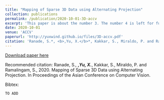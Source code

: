 ```yaml
---
title: "Mapping of Sparse 3D Data using Alternating Projection"
collection: publications
permalink: /publication/2020-10-01-3D-accv
excerpt: 'This paper is about the number 3. The number 4 is left for future work.'
date: 2020-10-01
venue: 'ACCV'
paperurl: 'http://yuxwind.github.io/files/3D-accv.pdf'
citation: 'Ranade, S.*, <b>,Yu, X.</b>*, Kakkar, S., Miraldo, P. and Ramalingam, S., 2020. Mapping of Sparse 3D Data using Alternating Projection. In Proceedings of the Asian Conference on Computer Vision.(ACCV 2020 Oral)'
---
```


[Download paper here](http://yuxwind.github.io/files/3D-accv.pdf)

Recommended citation:
Ranade, S.*, <b>,Yu, X.</b>*, Kakkar, S., Miraldo, P. and Ramalingam, S., 2020. Mapping of
Sparse 3D Data using Alternating Projection. In Proceedings of the Asian
Conference on Computer Vision.

Bibtex:
```
TO ADD
```
